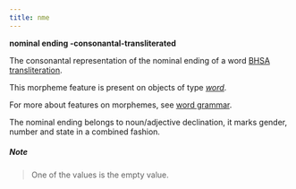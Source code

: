 ```yaml
---
title: nme
---
```


**nominal ending -consonantal-transliterated**


The consonantal representation of the nominal ending of a word
[BHSA transliteration]({{site.shebanqw}}/BHSA-Transcription).

This morpheme feature is present on objects of type [*word*](otype).

For more about features on morphemes, see [word grammar](0_wordgrammar).

The nominal ending belongs to noun/adjective declination, it marks gender, number and state in a combined fashion.

##### Note
> One of the values is the empty value.
